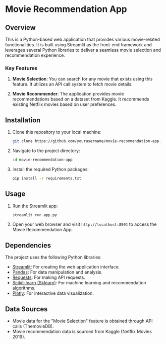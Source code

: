 # Movie Recommendation App

## Overview

This is a Python-based web application that provides various movie-related functionalities. It is built using Streamlit as the front-end framework and leverages several Python libraries to deliver a seamless movie selection and recommendation experience.

### Key Features

1. **Movie Selection**: You can search for any movie that exists using this feature. It utilizes an API call system to fetch movie details.

2. **Movie Recommender**: The application provides movie recommendations based on a dataset from Kaggle. It recommends existing Netflix movies based on user preferences.

## Installation

1. Clone this repository to your local machine:

   ```bash
   git clone https://github.com/yourusername/movie-recommendation-app.git
   ```

2. Navigate to the project directory:

   ```bash
   cd movie-recommendation-app
   ```

3. Install the required Python packages:

   ```bash
   pip install -r requirements.txt
   ```

## Usage

1. Run the Streamlit app:

   ```bash
   streamlit run app.py
   ```

2. Open your web browser and visit `http://localhost:8501` to access the Movie Recommendation App.

## Dependencies

The project uses the following Python libraries:

- [Streamlit](https://streamlit.io/): For creating the web application interface.
- [Pandas](https://pandas.pydata.org/): For data manipulation and analysis.
- [Requests](https://docs.python-requests.org/en/latest/): For making API requests.
- [Scikit-learn (Sklearn)](https://scikit-learn.org/stable/): For machine learning and recommendation algorithms.
- [Plotly](https://plotly.com/): For interactive data visualization.

## Data Sources

- Movie data for the "Movie Selection" feature is obtained through API calls (ThemovieDB).
- Movie recommendation data is sourced from Kaggle (Netflix Movies 2019).

